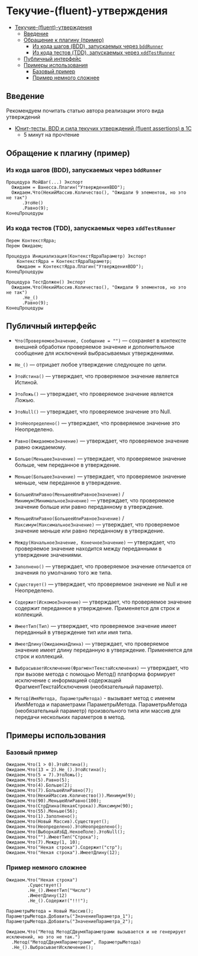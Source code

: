 <a id="markdown-текучие-fluent-утверждения" name="текучие-fluent-утверждения"></a>
# Текучие-(fluent)-утверждения

<!-- TOC -->

- [Текучие-(fluent)-утверждения](#текучие-fluent-утверждения)
  - [Введение](#введение)
  - [Обращение к плагину (пример)](#обращение-к-плагину-пример)
    - [Из кода шагов (BDD), запускаемых через `bddRunner`](#из-кода-шагов-bdd-запускаемых-через-bddrunner)
    - [Из кода тестов (TDD), запускаемых через `xddTestRunner`](#из-кода-тестов-tdd-запускаемых-через-xddtestrunner)
  - [Публичный интерфейс](#публичный-интерфейс)
  - [Примеры использования](#примеры-использования)
    - [Базовый пример](#базовый-пример)
    - [Пример немного сложнее](#пример-немного-сложнее)

<!-- /TOC -->

<a id="markdown-введение" name="введение"></a>
## Введение

Рекомендуем почитать статью автора реализации этого вида утверждений
- [Юнит-тесты, BDD и сила текучих утверждений (fluent assertions) в 1С](http://habrahabr.ru/post/260013/)
  - 5 минут на прочтение

<a id="markdown-обращение-к-плагину-пример" name="обращение-к-плагину-пример"></a>
## Обращение к плагину (пример)

<a id="markdown-из-кода-шагов-bdd-запускаемых-через-bddrunner" name="из-кода-шагов-bdd-запускаемых-через-bddrunner"></a>
### Из кода шагов (BDD), запускаемых через `bddRunner`

```bsl
Процедура МойШаг(...) Экспорт
  Ожидаем = Ванесса.Плагин("УтвержденияBDD");
  Ожидаем.Что(НекийМассив.Количество(), "Ожидали 9 элементов, но это не так")
      .ЭтоНе()
      .Равно(9);
КонецПроцедуры
```

<a id="markdown-из-кода-тестов-tdd-запускаемых-через-xddtestrunner" name="из-кода-тестов-tdd-запускаемых-через-xddtestrunner"></a>
### Из кода тестов (TDD), запускаемых через `xddTestRunner`

```bsl
Перем КонтекстЯдра;
Перем Ожидаем;

Процедура Инициализация(КонтекстЯдраПараметр) Экспорт
	КонтекстЯдра = КонтекстЯдраПараметр;
	Ожидаем = КонтекстЯдра.Плагин("УтвержденияBDD");
КонецПроцедуры

Процедура ТестДолжен() Экспорт
  Ожидаем.Что(НекийМассив.Количество(), "Ожидали 9 элементов, но это не так")
      .Не_()
      .Равно(9);
КонецПроцедуры
```

<a id="markdown-публичный-интерфейс" name="публичный-интерфейс"></a>
## Публичный интерфейс

- `Что(ПроверяемоеЗначение, Сообщение = "")` — сохраняет в контексте внешней обработки проверяемое значение и дополнительное сообщение для исключений выбрасываемых утверждениями.

- `Не_()` — отрицает любое утверждение следующее по цепи.

- `ЭтоИстина()` — утверждает, что проверяемое значение является Истиной.

- `ЭтоЛожь()` — утверждает, что проверяемое значение является Ложью.

- `ЭтоNull()` — утверждает, что проверяемое значение это Null.

- `ЭтоНеопределено()` — утверждает, что проверяемое значение это Неопределено.

- `Равно(ОжидаемоеЗначение)` — утверждает, что проверяемое значение равно ожидаемому.

- `Больше(МеньшееЗначение)` — утверждает, что проверяемое значение больше, чем переданное в утверждение.

- `Меньше(БольшееЗначение)` — утверждает, что проверяемое значение меньше, чем переданное в утверждение.

- `БольшеИлиРавно(МеньшееИлиРавноеЗначение)` / `Минимум(МинимальноеЗначение)` — утверждает, что проверяемое значение больше или равно переданному в утверждение.

- `МеньшеИлиРавно(БольшееИлиРавноеЗначение)` / `Максимум(МаксимальноеЗначение)` — утверждает, что проверяемое значение меньше или равно переданному в утверждение.

- `Между(НачальноеЗначение, КонечноеЗначение)` — утверждает, что проверяемое значение находится между переданными в утверждение значениями.

- `Заполнено()` — утверждает, что проверяемое значение отличается от значения по умолчанию того же типа.

- `Существует()` — утверждает, что проверяемое значение не Null и не Неопределено.

- `Содержит(ИскомоеЗначение)` — утверждает, что проверяемое значение содержит переданное в утверждение. Применяется для строк и коллекций.

- `ИмеетТип(Тип)` — утверждает, что проверяемое значение имеет переданный в утверждение тип или имя типа.

- `ИмеетДлину(ОжидаемаяДлина)` — утверждает, что проверяемое значение имеет длину переданную в утверждение. Применяется для строк и коллекций.

- `ВыбрасываетИсключение(ФрагментТекстаИсключения)` — утверждает, что при вызове метода с помощью Метод() платформа формирует исключение с информацией содержащей ФрагментТекстаИсключения (необязательный параметр).

- `Метод(ИмяМетода, ПараметрыМетода)` - вызывает метод с именем ИмяМетода и параметрами ПараметрыМетода. ПараметрыМетода (необязательный параметр) произвольного типа или массив для передачи нескольких параметров в метод.

<a id="markdown-примеры-использования" name="примеры-использования"></a>
## Примеры использования

<a id="markdown-базовый-пример" name="базовый-пример"></a>
### Базовый пример

```bsl
Ожидаем.Что(1 > 0).ЭтоИстина();
Ожидаем.Что(13 = 2).Не_().ЭтоИстина();
Ожидаем.Что(5 = 7).ЭтоЛожь();
Ожидаем.Что(5).Равно(5);
Ожидаем.Что(4).Больше(2);
Ожидаем.Что(7).БольшеИлиРавно(7);
Ожидаем.Что(НекийМассив.Количество()).Минимум(9);
Ожидаем.Что(90).МеньшеИлиРавно(100);
Ожидаем.Что(СтрДлина(НекаяСтрока)).Максимум(90);
Ожидаем.Что(55).Меньше(56);
Ожидаем.Что(1).Заполнено();
Ожидаем.Что(Новый Массив).Существует();
Ожидаем.Что(Неопределено).ЭтоНеопределено();
Ожидаем.Что(ВыборкаИзБД.НекоеПоле).ЭтоNull();
Ожидаем.Что("").ИмеетТип("Строка");
Ожидаем.Что(7).Между(1, 10);
Ожидаем.Что("Некая строка").Содержит("стр");
Ожидаем.Что("Некая строка").ИмеетДлину(12);
```

<a id="markdown-пример-немного-сложнее" name="пример-немного-сложнее"></a>
### Пример немного сложнее

```bsl
Ожидаем.Что("Некая строка")
		.Существует()
		.Не_().ИмеетТип("Число")
		.ИмеетДлину(12)
		.Не_().Содержит("!!!");
```

```bsl
ПараметрыМетода = Новый Массив();
ПараметрыМетода.Добавить("ЗначениеПараметра_1");
ПараметрыМетода.Добавить("ЗначениеПараметра_2");

Ожидаем.Что("Метод МетодСДвумяПараметрами вызывается и не генерирует исключений, но это не так.")
  .Метод("МетодСДвумяПараметрами", ПараметрыМетода)
  .Не_().ВыбрасываетИсключение();
```
